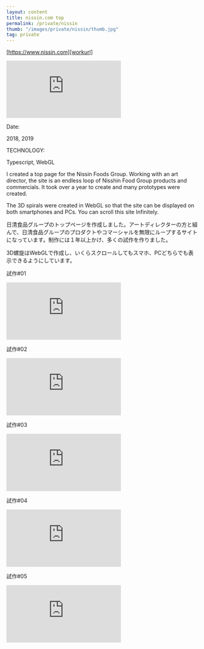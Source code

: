 ```yaml
---
layout: content
title: nissin.com top 
permalink: /private/nissin
thumb: "/images/private/nissin/thumb.jpg"
tag: private
---
```


[https://www.nissin.com][workurl]

<div class="video-wrapper">
<iframe src="https://www.youtube.com/embed/F-gXkRfQxdc" frameborder="0" allowfullscreen></iframe>
</div>

<div class="post-category">
<p class="post-title">Date:</p>
<p class="post-value">2018, 2019</p>
</div>

<div class="post-category">
<p class="post-title">TECHNOLOGY:</p>
<p class="post-value">Typescript, WebGL</p>
</div>

 <div class="m-margin"></div>
 
<div class="post-description">
<p>
I created a top page for the Nissin Foods Group. Working with an art director, the site is an endless loop of Nisshin Food Group products and commercials. It took over a year to create and many prototypes were created.
</p>

<p>The 3D spirals were created in WebGL so that the site can be displayed on both smartphones and PCs. You can scroll this site Infinitely.
</p>
</div>

<div class="post-description">
<p>日清食品グループのトップページを作成しました。アートディレクターの方と組んで、日清食品グループのプロダクトやコマーシャルを無限にループするサイトになっています。制作には１年以上かけ、多くの試作を作りました。</p>
<p>3D螺旋はWebGLで作成し、いくらスクロールしてもスマホ、PCどちらでも表示できるようにしています。</p>
</div>

<div class="post-description">
    <p>試作#01</p>
    <div class="video-wrapper">
    <iframe src="https://www.youtube.com/embed/RPlbsrrBomk" frameborder="0" allowfullscreen></iframe>
    </div>
</div>

<div class="post-description">
    <p>試作#02</p>
    <div class="video-wrapper">
    <iframe src="https://www.youtube.com/embed/54QMlKNWNvI" frameborder="0" allowfullscreen></iframe>
    </div>
</div>

<div class="post-description">
    <p>試作#03</p>
    <div class="video-wrapper">
    <iframe src="https://www.youtube.com/embed/m7H8oYq-jA4" frameborder="0" allowfullscreen></iframe>
    </div>
</div>

<div class="post-description">
    <p>試作#04</p>
    <div class="video-wrapper">
    <iframe src="https://www.youtube.com/embed/OWFldhNC6Oc" frameborder="0" allowfullscreen></iframe>
    </div>
</div>

<div class="post-description">
    <p>試作#05</p>
    <div class="video-wrapper">
    <iframe src="https://www.youtube.com/embed/GGKgBdSgOdY" frameborder="0" allowfullscreen></iframe>
    </div>
</div>

 <div class="m-margin"></div>

[workurl]: https://www.nissin.com/jp/
